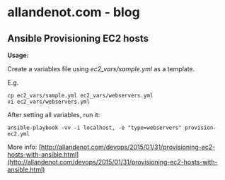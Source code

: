 # allandenot.com - blog

## Ansible Provisioning EC2 hosts

**Usage:**

Create a variables file using *ec2_vars/sample.yml* as a template.

E.g. 

    cp ec2_vars/sample.yml ec2_vars/webservers.yml
    vi ec2_vars/webservers.yml
    
After setting all variables, run it:

    ansible-playbook -vv -i localhost, -e "type=webservers" provision-ec2.yml
    
More info: [http://allandenot.com/devops/2015/01/31/provisioning-ec2-hosts-with-ansible.html](http://allandenot.com/devops/2015/01/31/provisioning-ec2-hosts-with-ansible.html)
